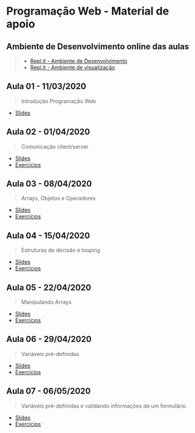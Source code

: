 # Programação Web - Material de apoio

## Ambiente de Desenvolvimento online das aulas

> - [Repl.it - Ambiente de Desenvolvimento](https://repl.it/@wagnerssouza/programacao-web)
> - [Repl.it - Ambiente de visualização](https://programacao-web.wagnerssouza.repl.co)

## Aula 01 - 11/03/2020

> Introdução Programação Web

- [Slides](https://github.com/wagnerssouza/uninove/tree/master/programacao-web/aula-01/Aula01-IntroducaoPHP.pdf)

## Aula 02 - 01/04/2020

> Comunicação client/server

- [Slides](https://github.com/wagnerssouza/uninove/tree/master/programacao-web/aula-02/Aula02-Comunicacao-client-server.pdf)
- [Exercícios](https://github.com/wagnerssouza/uninove/tree/master/programacao-web/aula-02)

## Aula 03 - 08/04/2020

> Arrays, Objetos e Operadores

- [Slides](https://github.com/wagnerssouza/uninove/tree/master/programacao-web/aula-03/Aula03-08_04_2020-Arrays-Objetos-Operadores.pdf)
- [Exercícios](https://github.com/wagnerssouza/uninove/tree/master/programacao-web/aula-03)

## Aula 04 - 15/04/2020

> Estruturas de decisão e looping

- [Slides](https://github.com/wagnerssouza/uninove/tree/master/programacao-web/aula-04/Aula04-15_04_2020-Estruturas-de-decisao-e-looping.pdf)
- [Exercícios](https://github.com/wagnerssouza/uninove/tree/master/programacao-web/aula-04)

## Aula 05 - 22/04/2020

> Manipulando Arrays

- [Slides](https://github.com/wagnerssouza/uninove/tree/master/programacao-web/aula-05/Aula05-22_04_2020-manipulacaoo_de_arrays.pdf)
- [Exercícios](https://github.com/wagnerssouza/uninove/tree/master/programacao-web/aula-05)

## Aula 06 - 29/04/2020

> Variáveis pré-definidas

- [Slides](https://github.com/wagnerssouza/uninove/tree/master/programacao-web/aula-06/Aula06-29_04_2020-variaveis-pre-definidas.pdf)
- [Exercícios](https://github.com/wagnerssouza/uninove/tree/master/programacao-web/aula-06)

## Aula 07 - 06/05/2020

> Variáveis pré-definidas e validando informações de um formulário

- [Slides](https://github.com/wagnerssouza/uninove/tree/master/programacao-web/aula-07/aula07_06_05_2020_resgatando_informacoes_de_formularios.pdf)
- [Exercícios](https://github.com/wagnerssouza/uninove/tree/master/programacao-web/aula-07)
